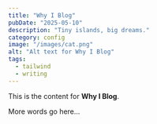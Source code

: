 ```yaml
---
title: "Why I Blog"
pubDate: "2025-05-10"
description: "Tiny islands, big dreams."
category: config
image: "/images/cat.png"
alt: "Alt text for Why I Blog"
tags:
  - tailwind
  - writing
---
```


This is the content for **Why I Blog**.

More words go here...
